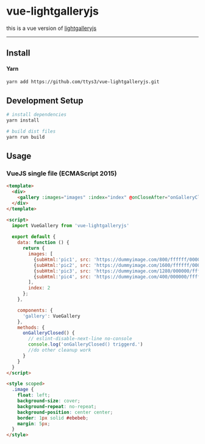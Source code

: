 # vue-lightgalleryjs

this is a vue version of [lightgalleryjs](https://github.com/sachinchoolur/lightgallery.js) 

--------------------------------------------------


## Install

#### Yarn

``` bash
yarn add https://github.com/ttys3/vue-lightgalleryjs.git
```
## Development Setup

``` bash
# install dependencies
yarn install

# build dist files
yarn run build
```

## Usage

### VueJS single file (ECMAScript 2015)
```html
<template>
  <div>
    <gallery :images="images" :index="index" @onCloseAfter="onGalleryClosed"></gallery>
  </div>
</template>

<script>
  import VueGallery from 'vue-lightgalleryjs'
  
  export default {
    data: function () {
      return {
        images: [
          {subHtml:'pic1', src: 'https://dummyimage.com/800/ffffff/000000', thumb: 'https://dummyimage.com/128/ffffff/000000'},
          {subHtml:'pic2', src: 'https://dummyimage.com/1600/ffffff/000000', thumb: 'https://dummyimage.com/128/ffffff/000000'},
          {subHtml:'pic3', src: 'https://dummyimage.com/1280/000000/ffffff', thumb: 'https://dummyimage.com/128/000000/ffffff'},
          {subHtml:'pic4', src: 'https://dummyimage.com/400/000000/ffffff', thumb: 'https://dummyimage.com/128/000000/ffffff'},
        ],
        index: 2
      };
    },

    components: {
      'gallery': VueGallery
    },
    methods: {
      onGalleryClosed() {
        // eslint-disable-next-line no-console
        console.log('onGalleryClosed() triggerd.')
        //do other cleanup work
      }
    }
  }
</script> 

<style scoped>
  .image {
    float: left;
    background-size: cover;
    background-repeat: no-repeat;
    background-position: center center;
    border: 1px solid #ebebeb;
    margin: 5px;
  }
</style>

```
